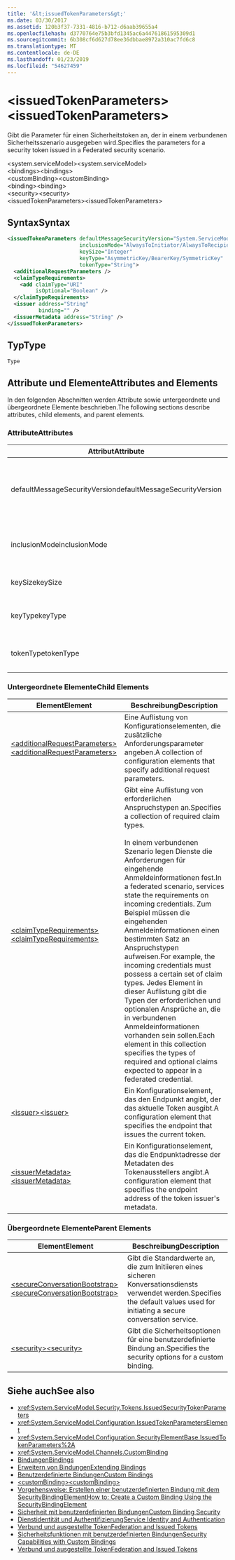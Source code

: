 ```yaml
---
title: '&lt;issuedTokenParameters&gt;'
ms.date: 03/30/2017
ms.assetid: 120b3f37-7331-4816-b712-d6aab39655a4
ms.openlocfilehash: d3770764e75b3bfd1345ac6a44761861595309d1
ms.sourcegitcommit: 6b308cf6d627d78ee36dbbae8972a310ac7fd6c8
ms.translationtype: MT
ms.contentlocale: de-DE
ms.lasthandoff: 01/23/2019
ms.locfileid: "54627459"
---
```

# <a name="ltissuedtokenparametersgt"></a><span data-ttu-id="a164b-102">&lt;issuedTokenParameters&gt;</span><span class="sxs-lookup"><span data-stu-id="a164b-102">&lt;issuedTokenParameters&gt;</span></span>
<span data-ttu-id="a164b-103">Gibt die Parameter für einen Sicherheitstoken an, der in einem verbundenen Sicherheitsszenario ausgegeben wird.</span><span class="sxs-lookup"><span data-stu-id="a164b-103">Specifies the parameters for a security token issued in a Federated security scenario.</span></span>  
  
 <span data-ttu-id="a164b-104">\<system.serviceModel></span><span class="sxs-lookup"><span data-stu-id="a164b-104">\<system.serviceModel></span></span>  
<span data-ttu-id="a164b-105">\<bindings></span><span class="sxs-lookup"><span data-stu-id="a164b-105">\<bindings></span></span>  
<span data-ttu-id="a164b-106">\<customBinding></span><span class="sxs-lookup"><span data-stu-id="a164b-106">\<customBinding></span></span>  
<span data-ttu-id="a164b-107">\<binding></span><span class="sxs-lookup"><span data-stu-id="a164b-107">\<binding></span></span>  
<span data-ttu-id="a164b-108">\<security></span><span class="sxs-lookup"><span data-stu-id="a164b-108">\<security></span></span>  
<span data-ttu-id="a164b-109">\<issuedTokenParameters></span><span class="sxs-lookup"><span data-stu-id="a164b-109">\<issuedTokenParameters></span></span>  
  
## <a name="syntax"></a><span data-ttu-id="a164b-110">Syntax</span><span class="sxs-lookup"><span data-stu-id="a164b-110">Syntax</span></span>  
  
```xml  
<issuedTokenParameters defaultMessageSecurityVersion="System.ServiceModel.MessageSecurityVersion"
                       inclusionMode="AlwaysToInitiator/AlwaysToRecipient/Never/Once"
                       keySize="Integer"
                       keyType="AsymmetricKey/BearerKey/SymmetricKey"
                       tokenType="String">
  <additionalRequestParameters />
  <claimTypeRequirements>
    <add claimType="URI"
         isOptional="Boolean" />
  </claimTypeRequirements>
  <issuer address="String"
          binding="" />
  <issuerMetadata address="String" />
</issuedTokenParameters>
```  
  
## <a name="type"></a><span data-ttu-id="a164b-111">Typ</span><span class="sxs-lookup"><span data-stu-id="a164b-111">Type</span></span>  
 `Type`  
  
## <a name="attributes-and-elements"></a><span data-ttu-id="a164b-112">Attribute und Elemente</span><span class="sxs-lookup"><span data-stu-id="a164b-112">Attributes and Elements</span></span>  
 <span data-ttu-id="a164b-113">In den folgenden Abschnitten werden Attribute sowie untergeordnete und übergeordnete Elemente beschrieben.</span><span class="sxs-lookup"><span data-stu-id="a164b-113">The following sections describe attributes, child elements, and parent elements.</span></span>  
  
### <a name="attributes"></a><span data-ttu-id="a164b-114">Attribute</span><span class="sxs-lookup"><span data-stu-id="a164b-114">Attributes</span></span>  
  
|<span data-ttu-id="a164b-115">Attribut</span><span class="sxs-lookup"><span data-stu-id="a164b-115">Attribute</span></span>|<span data-ttu-id="a164b-116">Beschreibung</span><span class="sxs-lookup"><span data-stu-id="a164b-116">Description</span></span>|  
|---------------|-----------------|  
|<span data-ttu-id="a164b-117">defaultMessageSecurityVersion</span><span class="sxs-lookup"><span data-stu-id="a164b-117">defaultMessageSecurityVersion</span></span>|<span data-ttu-id="a164b-118">Gibt die Versionen der Sicherheitsspezifikationen (WS-Security, WS-Trust, WS-Secure Conversation und WS-Security Policy) an, die von der Bindung unterstützt werden müssen.</span><span class="sxs-lookup"><span data-stu-id="a164b-118">Specifies the versions of the security specifications, (WS-Security, WS-Trust, WS-Secure Conversation and WS-Security Policy) that must be supported by the binding.</span></span> <span data-ttu-id="a164b-119">Dieser Wert ist vom Typ <xref:System.ServiceModel.MessageSecurityVersion>.</span><span class="sxs-lookup"><span data-stu-id="a164b-119">This value is of type <xref:System.ServiceModel.MessageSecurityVersion>.</span></span>|  
|<span data-ttu-id="a164b-120">inclusionMode</span><span class="sxs-lookup"><span data-stu-id="a164b-120">inclusionMode</span></span>|<span data-ttu-id="a164b-121">Gibt die Tokeneinschlussanforderungen an.</span><span class="sxs-lookup"><span data-stu-id="a164b-121">Specifies the token inclusion requirements.</span></span> <span data-ttu-id="a164b-122">Dieses Attribut ist vom Typ <xref:System.ServiceModel.Security.Tokens.SecurityTokenInclusionMode>.</span><span class="sxs-lookup"><span data-stu-id="a164b-122">This attribute is of type <xref:System.ServiceModel.Security.Tokens.SecurityTokenInclusionMode>.</span></span>|  
|<span data-ttu-id="a164b-123">keySize</span><span class="sxs-lookup"><span data-stu-id="a164b-123">keySize</span></span>|<span data-ttu-id="a164b-124">Eine ganze Zahl, die die Größe des Tokenschlüssels angibt.</span><span class="sxs-lookup"><span data-stu-id="a164b-124">An integer that specifies the token key size.</span></span> <span data-ttu-id="a164b-125">Der Standardwert ist 256.</span><span class="sxs-lookup"><span data-stu-id="a164b-125">The default value is 256.</span></span>|  
|<span data-ttu-id="a164b-126">keyType</span><span class="sxs-lookup"><span data-stu-id="a164b-126">keyType</span></span>|<span data-ttu-id="a164b-127">Ein gültiger Wert von <xref:System.IdentityModel.Tokens.SecurityKeyType>, der den Schlüsseltyp angibt.</span><span class="sxs-lookup"><span data-stu-id="a164b-127">A valid value of <xref:System.IdentityModel.Tokens.SecurityKeyType> that specifies the key type.</span></span> <span data-ttu-id="a164b-128">Die Standardeinstellung ist `SymmetricKey`.</span><span class="sxs-lookup"><span data-stu-id="a164b-128">The default is `SymmetricKey`.</span></span>|  
|<span data-ttu-id="a164b-129">tokenType</span><span class="sxs-lookup"><span data-stu-id="a164b-129">tokenType</span></span>|<span data-ttu-id="a164b-130">Eine Zeichenfolge, die den Tokentyp angibt.</span><span class="sxs-lookup"><span data-stu-id="a164b-130">A string that specifies the token type.</span></span> <span data-ttu-id="a164b-131">Der Standardwert ist "http://docs.oasis-open.org/wss/oasis-wss-saml-token-profile-1.1#SAML".</span><span class="sxs-lookup"><span data-stu-id="a164b-131">The default is "http://docs.oasis-open.org/wss/oasis-wss-saml-token-profile-1.1#SAML".</span></span>|  
  
### <a name="child-elements"></a><span data-ttu-id="a164b-132">Untergeordnete Elemente</span><span class="sxs-lookup"><span data-stu-id="a164b-132">Child Elements</span></span>  
  
|<span data-ttu-id="a164b-133">Element</span><span class="sxs-lookup"><span data-stu-id="a164b-133">Element</span></span>|<span data-ttu-id="a164b-134">Beschreibung</span><span class="sxs-lookup"><span data-stu-id="a164b-134">Description</span></span>|  
|-------------|-----------------|  
|[<span data-ttu-id="a164b-135">\<additionalRequestParameters></span><span class="sxs-lookup"><span data-stu-id="a164b-135">\<additionalRequestParameters></span></span>](../../../../../docs/framework/configure-apps/file-schema/wcf/additionalrequestparameters-element.md)|<span data-ttu-id="a164b-136">Eine Auflistung von Konfigurationselementen, die zusätzliche Anforderungsparameter angeben.</span><span class="sxs-lookup"><span data-stu-id="a164b-136">A collection of configuration elements that specify additional request parameters.</span></span>|  
|[<span data-ttu-id="a164b-137">\<claimTypeRequirements></span><span class="sxs-lookup"><span data-stu-id="a164b-137">\<claimTypeRequirements></span></span>](../../../../../docs/framework/configure-apps/file-schema/wcf/claimtyperequirements-element.md)|<span data-ttu-id="a164b-138">Gibt eine Auflistung von erforderlichen Anspruchstypen an.</span><span class="sxs-lookup"><span data-stu-id="a164b-138">Specifies a collection of required claim types.</span></span><br /><br /> <span data-ttu-id="a164b-139">In einem verbundenen Szenario legen Dienste die Anforderungen für eingehende Anmeldeinformationen fest.</span><span class="sxs-lookup"><span data-stu-id="a164b-139">In a federated scenario, services state the requirements on incoming credentials.</span></span> <span data-ttu-id="a164b-140">Zum Beispiel müssen die eingehenden Anmeldeinformationen einen bestimmten Satz an Anspruchstypen aufweisen.</span><span class="sxs-lookup"><span data-stu-id="a164b-140">For example, the incoming credentials must possess a certain set of claim types.</span></span> <span data-ttu-id="a164b-141">Jedes Element in dieser Auflistung gibt die Typen der erforderlichen und optionalen Ansprüche an, die in verbundenen Anmeldeinformationen vorhanden sein sollen.</span><span class="sxs-lookup"><span data-stu-id="a164b-141">Each element in this collection specifies the types of required and optional claims expected to appear in a federated credential.</span></span>|  
|[<span data-ttu-id="a164b-142">\<issuer></span><span class="sxs-lookup"><span data-stu-id="a164b-142">\<issuer></span></span>](../../../../../docs/framework/configure-apps/file-schema/wcf/issuer-of-issuedtokenparameters.md)|<span data-ttu-id="a164b-143">Ein Konfigurationselement, das den Endpunkt angibt, der das aktuelle Token ausgibt.</span><span class="sxs-lookup"><span data-stu-id="a164b-143">A configuration element that specifies the endpoint that issues the current token.</span></span>|  
|[<span data-ttu-id="a164b-144">\<issuerMetadata></span><span class="sxs-lookup"><span data-stu-id="a164b-144">\<issuerMetadata></span></span>](../../../../../docs/framework/configure-apps/file-schema/wcf/issuermetadata-of-issuedtokenparameters.md)|<span data-ttu-id="a164b-145">Ein Konfigurationselement, das die Endpunktadresse der Metadaten des Tokenausstellers angibt.</span><span class="sxs-lookup"><span data-stu-id="a164b-145">A configuration element that specifies the endpoint address of the token issuer's metadata.</span></span>|  
  
### <a name="parent-elements"></a><span data-ttu-id="a164b-146">Übergeordnete Elemente</span><span class="sxs-lookup"><span data-stu-id="a164b-146">Parent Elements</span></span>  
  
|<span data-ttu-id="a164b-147">Element</span><span class="sxs-lookup"><span data-stu-id="a164b-147">Element</span></span>|<span data-ttu-id="a164b-148">Beschreibung</span><span class="sxs-lookup"><span data-stu-id="a164b-148">Description</span></span>|  
|-------------|-----------------|  
|[<span data-ttu-id="a164b-149">\<secureConversationBootstrap></span><span class="sxs-lookup"><span data-stu-id="a164b-149">\<secureConversationBootstrap></span></span>](../../../../../docs/framework/configure-apps/file-schema/wcf/secureconversationbootstrap.md)|<span data-ttu-id="a164b-150">Gibt die Standardwerte an, die zum Initiieren eines sicheren Konversationsdiensts verwendet werden.</span><span class="sxs-lookup"><span data-stu-id="a164b-150">Specifies the default values used for initiating a secure conversation service.</span></span>|  
|[<span data-ttu-id="a164b-151">\<security></span><span class="sxs-lookup"><span data-stu-id="a164b-151">\<security></span></span>](../../../../../docs/framework/configure-apps/file-schema/wcf/security-of-custombinding.md)|<span data-ttu-id="a164b-152">Gibt die Sicherheitsoptionen für eine benutzerdefinierte Bindung an.</span><span class="sxs-lookup"><span data-stu-id="a164b-152">Specifies the security options for a custom binding.</span></span>|  
  
## <a name="see-also"></a><span data-ttu-id="a164b-153">Siehe auch</span><span class="sxs-lookup"><span data-stu-id="a164b-153">See also</span></span>
- <xref:System.ServiceModel.Security.Tokens.IssuedSecurityTokenParameters>
- <xref:System.ServiceModel.Configuration.IssuedTokenParametersElement>
- <xref:System.ServiceModel.Configuration.SecurityElementBase.IssuedTokenParameters%2A>
- <xref:System.ServiceModel.Channels.CustomBinding>
- [<span data-ttu-id="a164b-154">Bindungen</span><span class="sxs-lookup"><span data-stu-id="a164b-154">Bindings</span></span>](../../../../../docs/framework/wcf/bindings.md)
- [<span data-ttu-id="a164b-155">Erweitern von Bindungen</span><span class="sxs-lookup"><span data-stu-id="a164b-155">Extending Bindings</span></span>](../../../../../docs/framework/wcf/extending/extending-bindings.md)
- [<span data-ttu-id="a164b-156">Benutzerdefinierte Bindungen</span><span class="sxs-lookup"><span data-stu-id="a164b-156">Custom Bindings</span></span>](../../../../../docs/framework/wcf/extending/custom-bindings.md)
- [<span data-ttu-id="a164b-157">\<customBinding></span><span class="sxs-lookup"><span data-stu-id="a164b-157">\<customBinding></span></span>](../../../../../docs/framework/configure-apps/file-schema/wcf/custombinding.md)
- [<span data-ttu-id="a164b-158">Vorgehensweise: Erstellen einer benutzerdefinierten Bindung mit dem SecurityBindingElement</span><span class="sxs-lookup"><span data-stu-id="a164b-158">How to: Create a Custom Binding Using the SecurityBindingElement</span></span>](../../../../../docs/framework/wcf/feature-details/how-to-create-a-custom-binding-using-the-securitybindingelement.md)
- [<span data-ttu-id="a164b-159">Sicherheit mit benutzerdefinierten Bindungen</span><span class="sxs-lookup"><span data-stu-id="a164b-159">Custom Binding Security</span></span>](../../../../../docs/framework/wcf/samples/custom-binding-security.md)
- [<span data-ttu-id="a164b-160">Dienstidentität und Authentifizierung</span><span class="sxs-lookup"><span data-stu-id="a164b-160">Service Identity and Authentication</span></span>](../../../../../docs/framework/wcf/feature-details/service-identity-and-authentication.md)
- [<span data-ttu-id="a164b-161">Verbund und ausgestellte Token</span><span class="sxs-lookup"><span data-stu-id="a164b-161">Federation and Issued Tokens</span></span>](../../../../../docs/framework/wcf/feature-details/federation-and-issued-tokens.md)
- [<span data-ttu-id="a164b-162">Sicherheitsfunktionen mit benutzerdefinierten Bindungen</span><span class="sxs-lookup"><span data-stu-id="a164b-162">Security Capabilities with Custom Bindings</span></span>](../../../../../docs/framework/wcf/feature-details/security-capabilities-with-custom-bindings.md)
- [<span data-ttu-id="a164b-163">Verbund und ausgestellte Token</span><span class="sxs-lookup"><span data-stu-id="a164b-163">Federation and Issued Tokens</span></span>](../../../../../docs/framework/wcf/feature-details/federation-and-issued-tokens.md)
